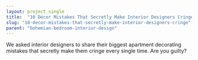 ```yaml
---
layout: project_single
title:  "10 Décor Mistakes That Secretly Make Interior Designers Cringe"
slug: "10-decor-mistakes-that-secretly-make-interior-designers-cringe"
parent: "bohemian-bedroom-interior-design"
---
```

We asked interior designers to share their biggest apartment decorating mistakes that secretly make them cringe every single time. Are you guilty?